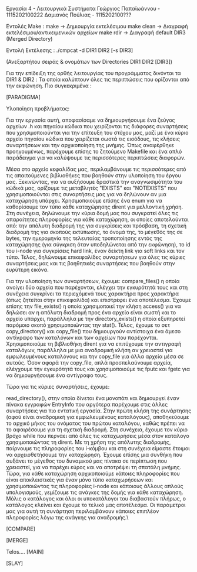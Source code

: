 Εργασία 4 - Λειτουργικά Συστήματα
Γεώργιος Παπαϊωάννου - 1115202100222
Δαμιανός Πούλιας - 1115202100???

Εντολές Make :
make        -> Δημιουργία εκτελέσιμου
make clean  -> Διαγραφή εκτελέσιμου/αντικειμενικών αρχείων
make rdir   -> Διαγραφή default DIR3 (Merged Directory)

Εντολή Εκτέλεσης :
./cmpcat -d DIR1 DIR2 [-s DIR3]

(Ανεξαρτήτου σειράς & ονομάτων των Directories DIR1 DIR2 [DIR3])

Για την επίδειξη της ορθής λειτουργίας του προγράμματος δινόνται τα DIR1 & DIR2 :
Τα οποία καλύπτουν όλες τις περιπτώσεις που ορίζονται από την εκφώνηση.
Πιο συγκεκριμένα : 

[PARADIGMA]

Υλοποίηση προβλήματος:

Για την εργασία αυτή, αποφασίσαμε να δημιουργήσουμε ένα ζεύγος αρχείων .h και πηγαίου κώδικα που χειρίζονται τις διάφορες συναρτήσεις που χρησιμοποιούνται για την επίτευξη του στόχου μας, μαζί με ένα κύριο αρχείο πηγαίου κώδικα που χειρίζεται σωστά τις εισόδους, τις κλήσεις συναρτήσεων και την αρχικοποίηση της μνήμης. Όπως αναφέρθηκε προηγουμένως, παρέχουμε επίσης το ζητούμενο Makefile και ένα απλό παράδειγμα για να καλύψουμε τις περισσότερες περιπτώσεις διαφορών.

Μέσα στο αρχείο κεφαλίδας μας, περιλαμβάνουμε τις περισσότερες από τις απαιτούμενες βιβλιοθήκες που βοηθούν στην υλοποίηση του έργου μας. Ξεκινώντας, για να αυξήσουμε δραστικά την αναγνωσιμότητα του κώδικά μας, ορίζουμε τις μεταβλητές "EXISTS" και "NOTEXISTS" που χρησιμοποιούνται στις συναρτήσεις μας για να δηλώνουν αν μια καταχώρηση υπάρχει. Χρησιμοποιούμε επίσης ένα enum για να καθορίσουμε τον τύπο κάθε καταχώρησης dirent για μελλοντική χρήση. Στη συνέχεια, δηλώνουμε την κύρια δομή μας που συγκρατεί όλες τις απαραίτητες πληροφορίες για κάθε καταχώρηση, οι οποίες αποτελούνται από: την απόλυτη διαδρομή της για συγκρίσεις και πρόσβαση, τη σχετική διαδρομή της για σκοπούς εκτύπωσης, το όνομά της, το μέγεθός της σε bytes, την ημερομηνία της τελευταίας τροποποίησης εντός της καταχώρησης (για σύγκριση όταν υποδηλώνεται από την εκφώνηση), το id του i-node για συγκρίσεις hard link, έναν δείκτη link για soft links και τον τύπο. Τέλος, δηλώνουμε επικεφαλίδες συναρτήσεων για όλες τις κύριες συναρτήσεις μας και τις βοηθητικές συναρτήσεις που βοηθούν στην ευρύτερη εικόνα.

Για την υλοποίηση των συναρτήσεων, έχουμε:
compare_files() η οποία ανοίγει δύο αρχεία που παρέχονται, ελέγχει την εγκυρότητά τους και στη συνέχεια συγκρίνει τα περιεχόμενά τους χαρακτήρα προς χαρακτήρα (όπως ζητείται στην επικεφαλίδα) και επιστρέφει ένα αποτέλεσμα. Έχουμε επίσης την file_exists() η οποία χρησιμοποιεί την κλήση access() για να δηλώσει αν η απόλυτη διαδρομή προς ένα αρχείο είναι σωστή και το αρχείο υπάρχει, παράλληλα με την directory_exists() η οποία εξυπηρετεί παρόμοιο σκοπό χρησιμοποιώντας την stat(). Τέλος, έχουμε το σετ copy_directory() και copy_file() που δημιουργούν αντίστοιχα ένα άμεσο αντίγραφο των καταλόγων και των αρχείων που παρέχονται. Χρησιμοποιούμε τη βιβλιοθήκη dirent για να επιτύχουμε την αντιγραφή καταλόγων, παράλληλα με μια αναδρομική κλήση αν χρειαστεί για εμφωλευμένους καταλόγους και την copy_file για άλλα αρχεία μέσα σε αυτούς. Όσον αφορά την copy_file, απλά προσπελαύνουμε αρχεία, ελέγχουμε την εγκυρότητά τους και χρησιμοποιούμε τις fputc και fgetc για να δημιουργήσουμε ένα αντίγραφο τους.

Τώρα για τις κύριες συναρτήσεις, έχουμε:

read_directory(), στην οποία δίνεται ένα μονοπάτι και δημιουργεί έναν πίνακα εγγραφών EntryInfo που αργότερα παρέχουμε στις άλλες συναρτήσεις για πιο εντατική εργασία. Στην πρώτη κλήση της συνάρτησης (αφού είναι αναδρομική για εμφωλευμένους καταλόγους), αποθηκεύουμε το αρχικό μήκος του ονόματος του πρώτου καταλόγου, καθώς πρέπει να το αφαιρέσουμε για τη σχετική διαδρομή. Στη συνέχεια, έχουμε τον κύριο βρόχο while που περνάει από όλες τις καταχωρήσεις μέσα στον κατάλογο χρησιμοποιώντας τη dirent. Με τη χρήση της απόλυτης διαδρομής, παίρνουμε τις πληροφορίες του i-κόμβου και στη συνέχεια είμαστε έτοιμοι να αρχειοθετήσουμε την καταχώρηση. Έχουμε επίσης μια συνθήκη που αυξάνει το μέγεθος του δυναμικού μας πίνακα σε περίπτωση που χρειαστεί, για να παρέχει εύρος και να αποτρέψει τη σπατάλη μνήμης. Τώρα, για κάθε καταχώρηση αρχικοποιούμε κάποιες πληροφορίες που είναι αποκλειστικές για έναν μόνο τύπο καταχωρήσεων και χρησιμοποιώντας τις πληροφορίες i-node και κάποιους άλλους απλούς υπολογισμούς, γεμίζουμε τις ανάγκες της δομής για κάθε καταχώρηση. Μόλις ο κατάλογος και όλοι οι υποκατάλογοι του διαβαστούν πλήρως, ο κατάλογος κλείνει και έχουμε το τελικό μας αποτέλεσμα. Οι παράμετροι μας για αυτή τη συνάρτηση περιλαμβάνουν κάποιες επιπλέον πληροφορίες λόγω της ανάγκης για αναδρομής.\

[COMPARE]

[MERGE]


Telos.... [MAIN]


[SLAY]